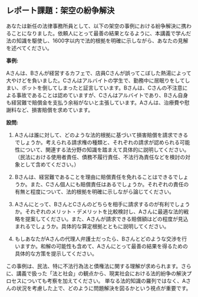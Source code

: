 ## レポート課題：架空の紛争解決

あなたは新任の法律事務所員として、以下の架空の事例における紛争解決に携わることになりました。依頼人にとって最善の結果となるように、本講義で学んだ法の知識を駆使し、1600字以内で法的根拠を明確に示しながら、あなたの見解を述べてください。

**事例:**

Aさんは、Bさんが経営するカフェで、店員Cさんが誤ってこぼした熱湯によって大やけどを負いました。Cさんはアルバイトの学生で、勤務中に居眠りをしてしまい、ポットを倒してしまったと証言しています。Bさんは、Cさんの不注意による事故であることは認めていますが、Cさんはアルバイトであり、Bさん自身も経営難で賠償金を支払う余裕がないと主張しています。Aさんは、治療費や慰謝料など、損害賠償を求めています。

**設問:**

1. Aさんは誰に対して、どのような法的根拠に基づいて損害賠償を請求できるでしょうか。考えられる請求権の種類と、それぞれの請求が認められる可能性について、関連する法分野の知識を踏まえて具体的に説明してください。（民法における使用者責任、債務不履行責任、不法行為責任などを検討の対象として含めてください。）

2.  Bさんは、経営難であることを理由に賠償責任を免れることはできるでしょうか。また、Cさん個人にも賠償責任はあるでしょうか。それぞれの責任の有無と程度について、法的根拠を明確に示しながら論じてください。

3.  Aさんにとって、BさんとCさんのどちらを相手に請求するのが有利でしょうか。それぞれのメリット・デメリットを比較検討し、Aさんに最適な法的戦略を提案してください。また、Aさんが請求できる賠償額はどの程度が見込まれるでしょうか。具体的な算定根拠とともに説明してください。

4.  もしあなたがAさんの代理人弁護士だったら、Bさんとどのような交渉を行いますか。和解の可能性も含めて、Aさんにとって最善の結果を得るための具体的な方策を提示してください。


この事例は、民法、特に不法行為法と債権法に関する理解が求められます。さらに、講義で扱った「法と社会」の観点から、現実社会における法的紛争の解決プロセスについても考察を加えてください。  単なる法的知識の羅列ではなく、Aさんの状況を考慮した上で、どのように問題解決を図るかという視点が重要です。
